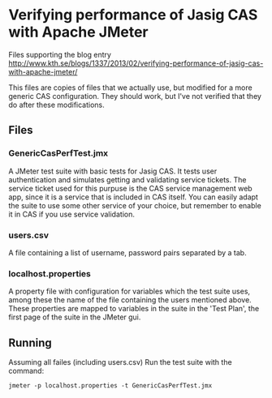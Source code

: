 Verifying performance of Jasig CAS with Apache JMeter 
=====================================================

Files supporting the blog entry 
http://www.kth.se/blogs/1337/2013/02/verifying-performance-of-jasig-cas-with-apache-jmeter/

This files are copies of files that we actually use, but modified for 
a more generic CAS configuration. They should work, but I've not verified
that they do after these modifications.


## Files ##

### GenericCasPerfTest.jmx ###

A JMeter test suite with basic tests for Jasig CAS. It tests user
authentication and simulates getting and validating service tickets. 
The service ticket used for this purpuse is the CAS service management
web app, since it is a service that is included in CAS itself. You
can easily adapt the suite to use some other service of your choice,
but remember to enable it in CAS if you use service validation.


### users.csv ###

A file containing a list of username, password pairs separated by a tab.


### localhost.properties ###

A property file with configuration for variables which the test suite uses, 
among these the name of the file containing the users mentioned above.
These properties are mapped to variables in the suite in the 'Test Plan', 
the first page of the suite in the JMeter gui.


## Running ##

Assuming all failes (including users.csv) Run the test suite with the command:

```
jmeter -p localhost.properties -t GenericCasPerfTest.jmx
```
